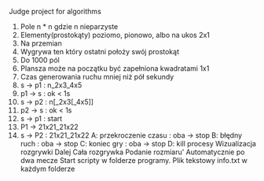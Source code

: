 Judge project for algorithms

1. Pole n * n gdzie n nieparzyste
2. Elementy(prostokąty) poziomo, pionowo, albo na ukos 2x1
3. Na przemian
4. Wygrywa ten który ostatni położy swój prostokąt
5. Do 1000 pól
6. Plansza może na początku być zapełniona kwadratami 1x1
7. Czas generowania ruchu mniej niż pół sekundy
8. s -> p1 : n_2x3_4x5
9. p1 -> s : ok < 1s
10. s -> p2 : n[_2x3[_4x5]]
11. p2 -> s : ok < 1s
12. s -> p1 : start
13. P1 -> 21x21_21x22 
14. s -> P2 : 21x21_21x22
A: przekroczenie czasu : oba -> stop
B: błędny ruch : oba -> stop
C: koniec gry : oba -> stop
D: kill procesy
Wizualizacja rozgrywki
Dalej
Cała rozgrywka
Podanie rozmiaru'
Automatycznie po dwa mecze
Start scripty w folderze programy. Plik tekstowy info.txt w każdym folderze
